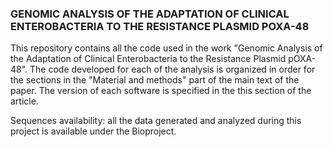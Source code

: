 ### GENOMIC ANALYSIS OF THE ADAPTATION OF CLINICAL ENTEROBACTERIA TO THE RESISTANCE PLASMID POXA-48

This repository contains all the code used in the work "Genomic Analysis of the Adaptation of Clinical Enterobacteria to the Resistance Plasmid pOXA-48".
The code developed for each of the analysis is organized in order for the sections in the "Material and methods" part of the main text of the paper. The version of each software is specified in the this section of the article.

Sequences availability: all the data generated and analyzed during this project is available under the Bioproject.
